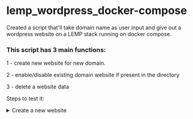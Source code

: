 # lemp_wordpress_docker-compose
Created a script that'll take domain name as user input and give out a wordpress website on a LEMP stack running on docker compose.

### This script has 3 main functions:
  1 - create new website for new domain.

  2 - enable/disable existing domain website if present in the directory
  
  3 - delete a website data

Steps to test it:
<details>

<summary>Create a new website</summary>

Step 1 - Run this command while you are inside this folder
```bash 
bash main_script.sh domain 
```

Step 2a - If you've docker installed on your system, then you'll get the option to enter domain name for your website.

</details>
